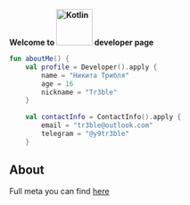 **Welcome to <img alt="Kotlin" src="https://img.shields.io/badge/kotlin-%237F52FF.svg?style=for-the-badge&logo=kotlin&logoColor=white" width="65px"/> developer page**
 
```kotlin
fun aboutMe() {
    val profile = Developer().apply {
        name = "Никита Трибля"
        age = 16
        nickname = "Tr3ble"
    }
    
    val contactInfo = ContactInfo().apply {
        email = "tr3ble@outlook.com"
        telegram = "@y9tr3ble"
    }
```

## About

Full meta you can find [here](https://t.me/tr3blemeta/133)

